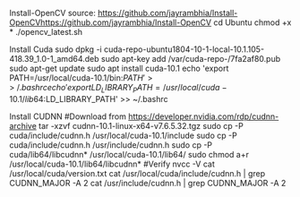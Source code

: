 Install-OpenCV source: https://github.com/jayrambhia/Install-OpenCVhttps://github.com/jayrambhia/Install-OpenCV
cd Ubuntu
chmod +x * 
./opencv_latest.sh

Install Cuda
sudo dpkg -i cuda-repo-ubuntu1804-10-1-local-10.1.105-418.39_1.0-1_amd64.deb
sudo apt-key add /var/cuda-repo-<version>/7fa2af80.pub
sudo apt-get update
sudo apt install cuda-10.1
echo 'export PATH=/usr/local/cuda-10.1/bin:$PATH' >> ~/.bashrc
echo 'export LD_LIBRARY_PATH=/usr/local/cuda-10.1/lib64:$LD_LIBRARY_PATH' >> ~/.bashrc

Install CUDNN
#Download from https://developer.nvidia.com/rdp/cudnn-archive
tar -xzvf cudnn-10.1-linux-x64-v7.6.5.32.tgz
sudo cp -P cuda/include/cudnn.h /usr/local/cuda-10.1/include
sudo cp -P cuda/include/cudnn.h /usr/include/cudnn.h
sudo cp -P cuda/lib64/libcudnn* /usr/local/cuda-10.1/lib64/
sudo chmod a+r /usr/local/cuda-10.1/lib64/libcudnn*
#Verify
nvcc -V
cat /usr/local/cuda/version.txt
cat /usr/local/cuda/include/cudnn.h | grep CUDNN_MAJOR -A 2
cat /usr/include/cudnn.h | grep CUDNN_MAJOR -A 2
